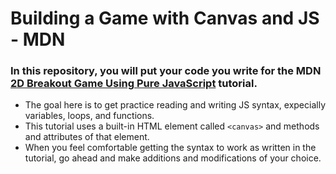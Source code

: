 # Building a Game with Canvas and JS - MDN

### In this repository, you will put your code you write for the MDN [2D Breakout Game Using Pure JavaScript](https://developer.mozilla.org/en-US/docs/Games/Tutorials/2D_Breakout_game_pure_JavaScript) tutorial. 

- The goal here is to get practice reading and writing JS syntax, expecially variables, loops, and functions.
- This tutorial uses a built-in HTML element called `<canvas>` and methods and attributes of that element. 
- When you feel comfortable getting the syntax to work as written in the tutorial, go ahead and make additions and modifications of your choice. 

